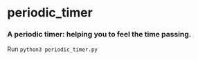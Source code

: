 # periodic_timer

### A periodic timer: helping you to feel the time passing. 

Run `python3 periodic_timer.py`
